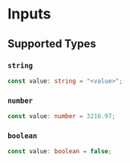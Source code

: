 # Inputs


## Supported Types

### `string`

```typescript
const value: string = "<value>";
```

### `number`

```typescript
const value: number = 3216.97;
```

### `boolean`

```typescript
const value: boolean = false;
```

